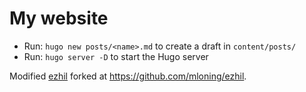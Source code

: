# My website

* Run: `hugo new posts/<name>.md` to create a draft in `content/posts/`
* Run: `hugo server -D` to start the Hugo server

Modified [ezhil](https://github.com/vividvilla/ezhil) forked at <https://github.com/mloning/ezhil>.
